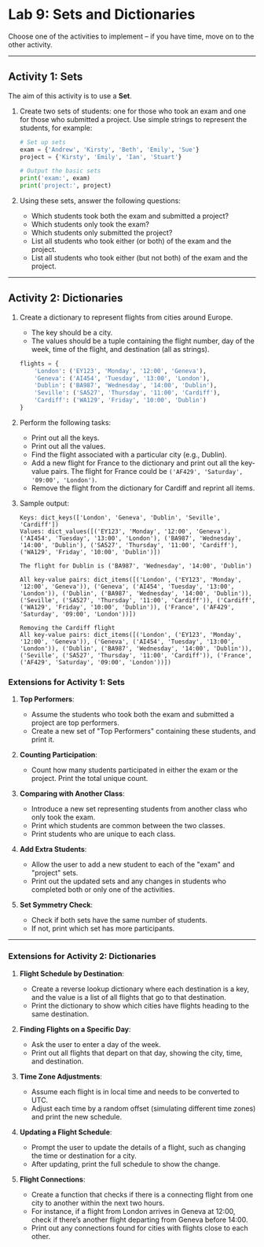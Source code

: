 # Lab 9: Sets and Dictionaries

Choose one of the activities to implement – if you have time, move on to the other activity.

---

## Activity 1: Sets

The aim of this activity is to use a **Set**.

1. Create two sets of students: one for those who took an exam and one for those who submitted a project. Use simple strings to represent the students, for example:

   ```python
   # Set up sets
   exam = {'Andrew', 'Kirsty', 'Beth', 'Emily', 'Sue'}
   project = {'Kirsty', 'Emily', 'Ian', 'Stuart'}
   
   # Output the basic sets
   print('exam:', exam)
   print('project:', project)
   ```

2. Using these sets, answer the following questions:

   - Which students took both the exam and submitted a project?
   - Which students only took the exam?
   - Which students only submitted the project?
   - List all students who took either (or both) of the exam and the project.
   - List all students who took either (but not both) of the exam and the project.

---

## Activity 2: Dictionaries

1. Create a dictionary to represent flights from cities around Europe.

   - The key should be a city.
   - The values should be a tuple containing the flight number, day of the week, time of the flight, and destination (all as strings).

   ```python
   flights = {
       'London': ('EY123', 'Monday', '12:00', 'Geneva'),
       'Geneva': ('AI454', 'Tuesday', '13:00', 'London'),
       'Dublin': ('BA987', 'Wednesday', '14:00', 'Dublin'),
       'Seville': ('SA527', 'Thursday', '11:00', 'Cardiff'),
       'Cardiff': ('WA129', 'Friday', '10:00', 'Dublin')
   }
   ```

2. Perform the following tasks:

   - Print out all the keys.
   - Print out all the values.
   - Find the flight associated with a particular city (e.g., Dublin).
   - Add a new flight for France to the dictionary and print out all the key-value pairs. The flight for France could be `('AF429', 'Saturday', '09:00', 'London')`.
   - Remove the flight from the dictionary for Cardiff and reprint all items.

3. Sample output:

   ```
   Keys: dict_keys(['London', 'Geneva', 'Dublin', 'Seville', 'Cardiff'])
   Values: dict_values([('EY123', 'Monday', '12:00', 'Geneva'), ('AI454', 'Tuesday', '13:00', 'London'), ('BA987', 'Wednesday', '14:00', 'Dublin'), ('SA527', 'Thursday', '11:00', 'Cardiff'), ('WA129', 'Friday', '10:00', 'Dublin')])

   The flight for Dublin is ('BA987', 'Wednesday', '14:00', 'Dublin')

   All key-value pairs: dict_items([('London', ('EY123', 'Monday', '12:00', 'Geneva')), ('Geneva', ('AI454', 'Tuesday', '13:00', 'London')), ('Dublin', ('BA987', 'Wednesday', '14:00', 'Dublin')), ('Seville', ('SA527', 'Thursday', '11:00', 'Cardiff')), ('Cardiff', ('WA129', 'Friday', '10:00', 'Dublin')), ('France', ('AF429', 'Saturday', '09:00', 'London'))])

   Removing the Cardiff flight
   All key-value pairs: dict_items([('London', ('EY123', 'Monday', '12:00', 'Geneva')), ('Geneva', ('AI454', 'Tuesday', '13:00', 'London')), ('Dublin', ('BA987', 'Wednesday', '14:00', 'Dublin')), ('Seville', ('SA527', 'Thursday', '11:00', 'Cardiff')), ('France', ('AF429', 'Saturday', '09:00', 'London'))])
   ```


### Extensions for Activity 1: Sets

1. **Top Performers**:
   - Assume the students who took both the exam and submitted a project are top performers.
   - Create a new set of "Top Performers" containing these students, and print it.
   
2. **Counting Participation**:
   - Count how many students participated in either the exam or the project. Print the total unique count.

3. **Comparing with Another Class**:
   - Introduce a new set representing students from another class who only took the exam.
   - Print which students are common between the two classes.
   - Print students who are unique to each class.

4. **Add Extra Students**:
   - Allow the user to add a new student to each of the "exam" and "project" sets.
   - Print out the updated sets and any changes in students who completed both or only one of the activities.

5. **Set Symmetry Check**:
   - Check if both sets have the same number of students.
   - If not, print which set has more participants.

---

### Extensions for Activity 2: Dictionaries

1. **Flight Schedule by Destination**:
   - Create a reverse lookup dictionary where each destination is a key, and the value is a list of all flights that go to that destination.
   - Print the dictionary to show which cities have flights heading to the same destination.

2. **Finding Flights on a Specific Day**:
   - Ask the user to enter a day of the week.
   - Print out all flights that depart on that day, showing the city, time, and destination.

3. **Time Zone Adjustments**:
   - Assume each flight is in local time and needs to be converted to UTC.
   - Adjust each time by a random offset (simulating different time zones) and print the new schedule.

4. **Updating a Flight Schedule**:
   - Prompt the user to update the details of a flight, such as changing the time or destination for a city.
   - After updating, print the full schedule to show the change.

5. **Flight Connections**:
   - Create a function that checks if there is a connecting flight from one city to another within the next two hours.
   - For instance, if a flight from London arrives in Geneva at 12:00, check if there’s another flight departing from Geneva before 14:00.
   - Print out any connections found for cities with flights close to each other.
